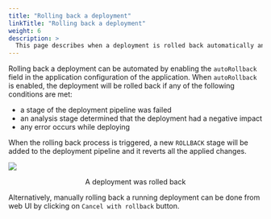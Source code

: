 ```yaml
---
title: "Rolling back a deployment"
linkTitle: "Rolling back a deployment"
weight: 6
description: >
  This page describes when a deployment is rolled back automatically and how to manually rollback a deployment.
---
```


Rolling back a deployment can be automated by enabling the `autoRollback` field in the application configuration of the application. When `autoRollback` is enabled, the deployment will be rolled back if any of the following conditions are met:
- a stage of the deployment pipeline was failed
- an analysis stage determined that the deployment had a negative impact
- any error occurs while deploying

When the rolling back process is triggered, a new `ROLLBACK` stage will be added to the deployment pipeline and it reverts all the applied changes.

![](/images/rolled-back-deployment.png)
<p style="text-align: center;">
A deployment was rolled back
</p>

Alternatively, manually rolling back a running deployment can be done from web UI by clicking on `Cancel with rollback` button.
